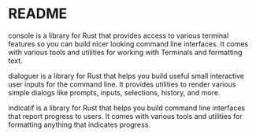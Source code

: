 # README

console is a library for Rust that provides access to various terminal features so you can build nicer looking command line interfaces. It comes with various tools and utilities for working with Terminals and formatting text.

dialoguer is a library for Rust that helps you build useful small interactive user inputs for the command line. It provides utilities to render various simple dialogs like prompts, inputs, selections, history, and more.

indicatif is a library for Rust that helps you build command line interfaces that report progress to users. It comes with various tools and utilities for formatting anything that indicates progress.
